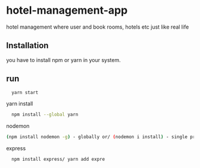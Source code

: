 # hotel-management-app
hotel management where user and book rooms, hotels etc just like real life

## Installation


you have to install npm or yarn in your system.

## run
```bash
  yarn start
```

  yarn install 
```bash
  npm install --global yarn
```
  nodemon
  ```bash
  (npm install nodemon -g) - globally or/ (nodemon i install) - single project
```
express
```bash
  npm install express/ yarn add expre